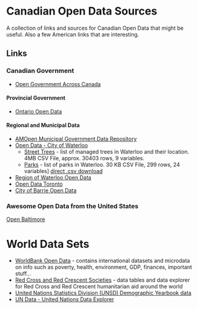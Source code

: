 # Canadian Open Data Sources
A collection of links and sources for Canadian Open Data that might be useful. Also a few American links that are interesting.

## Links

### Canadian Government
* [Open Government Across Canada](http://open.canada.ca/en/maps/open-data-canada)

#### Provincial Government
* [Ontario Open Data](https://www.ontario.ca/page/sharing-government-data)

#### Regional and Municipal Data
* [AMOpen Municipal Government Data Repository](https://amopen.amo.on.ca/)
* [Open Data - City of Waterloo](http://www.waterloo.ca/en/government/opendata.asp)
  * [Street Trees](http://opendata.city-of-waterloo.opendata.arcgis.com/datasets/bc27d191db554b4aba8845b1d60dd16c_0) - list of managed trees in Waterloo and their location. 4MB CSV File, approx. 30403 rows, 9 variables. 
  * [Parks](http://opendata.city-of-waterloo.opendata.arcgis.com/datasets/5934645858f24c06944352c0ce285b4e_0) - list of parks in Waterloo. 30 KB CSV File, 299 rows, 24 variables] [direct .csv download](http://opendata.city-of-waterloo.opendata.arcgis.com/datasets/5934645858f24c06944352c0ce285b4e_0.csv)
* [Region of Waterloo Open Data](http://www.regionofwaterloo.ca/en/regionalGovernment/OpenDataHome.asp)
* [Open Data Toronto](http://www1.toronto.ca/wps/portal/contentonly?vgnextoid=9e56e03bb8d1e310VgnVCM10000071d60f89RCRD)
* [City of Barrie Open Data](https://opendata.barrie.ca/)

### Awesome Open Data from the United States
[Open Baltimore](https://data.baltimorecity.gov/)

# World Data Sets
* [WorldBank Open Data](http://data.worldbank.org/) - contains international datasets and microdata on info such as poverty, health, environment, GDP, finances, important stuff...
* [Red Cross and Red Crescent Societies](http://www.ifrc.org/en/who-we-are/data-explorer/) - data tables and data explorer for Red Cross and Red Crescent humanitarian aid around the world
* [United Nations Statistics Division (UNSD) Demographic Yearbook data](http://unstats.un.org/unsd/demographic/products/dyb/dyb2.htm)
* [UN Data - United Nations Data Explorer](http://data.un.org/Explorer.aspx)
